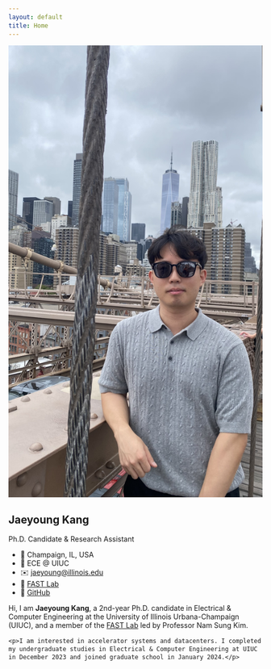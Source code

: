 ```yaml
---
layout: default
title: Home
---
```


<link rel="stylesheet" href="/assets/css/style.css">

<div class="profile-container">
  <!-- LEFT COLUMN -->
  <div class="profile-sidebar">
    <img src="assets/img/profile_pic.jpg" alt="Jaeyoung Kang">
    <h2>Jaeyoung Kang</h2>
    <p>Ph.D. Candidate & Research Assistant</p>
    <ul>
      <li>📍 Champaign, IL, USA</li>
      <li>🏫 ECE @ UIUC</li>
      <li>✉️ <a href="mailto:jaeyoung@illinois.edu">jaeyoung@illinois.edu</a></li>
      <li>🔗 <a href="https://fast.ece.illinois.edu/">FAST Lab</a></li>
      <li>🐙 <a href="https://github.com/Jae0504">GitHub</a></li>
    </ul>
  </div>

  <!-- RIGHT COLUMN -->
  <div class="profile-main">
    <p>Hi, I am <strong>Jaeyoung Kang</strong>, a 2nd-year Ph.D. candidate in Electrical & Computer Engineering at the University of Illinois Urbana-Champaign (UIUC), and a member of the <a href="https://fast.ece.illinois.edu/">FAST Lab</a> led by Professor Nam Sung Kim.</p>

    <p>I am interested in accelerator systems and datacenters. I completed my undergraduate studies in Electrical & Computer Engineering at UIUC in December 2023 and joined graduate school in January 2024.</p>
  </div>
</div>